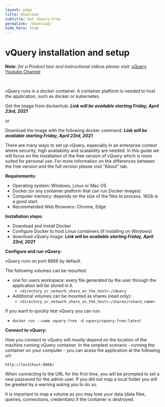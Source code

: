 ```yaml
---
layout: page
title: Download
subtitle: Get vQuery-Free
permalink: /download/
hide_hero: true
---
```


# vQuery installation and setup

**Note:** *for a Product tour and instructional videos please visit:* [vQuery Youtube Channel](https://www.youtube.com/channel/UCrLNHFgHfw3P0eqKlPLpTwQ)

<br>

vQuery runs in a docker container. A container platform is needed to host the application, such as docker or kubernetes.  

Get the image from dockerhub: ***Link will be available starting Friday, April 23rd, 2021***

or

Download the image with the following docker command: ***Link will be available starting Friday, April 23rd, 2021***

There are many ways to set up vQuery, especially in an enterprise context where security, high availability and scalability are needed. In this guide we will focus on the installation of the free version of vQuery which is more suited for personal use. For more information on the differences between the free version and the full version please visit "About" tab.

**Requirements:**

- Operating system: Windows, Linux or Mac OS
- Docker (or any container platform that can run Docker images)
- Computer memory: depends on the size of the files to process. 16Gb is a good start.
- Recommended Web Browsers: Chrome, Edge

**Installation steps:**

- Download and install Docker
- Configure Docker to host Linux containers (if installing on Windows)
- download vQuery image:   ***Link will be available starting Friday, April 23rd, 2021***

**Configure and run vQuery:**

vQuery runs on port 8866 by default.

The following volumes can be mounted:

- one for users workspace: every file generated by the user through the application will be stored in it.
  - ```<directory_or_network_share_on_the_host>:/vQuery```
- Additional volumes can be mounted as shares (read only):
  - ```<directory_or_network_share_on_the_host>:/shares/<share_name>```

If you want to quickly test vQuery you can run:

- ```docker run --name vquery-free -d vquery/vquery-free:latest```

**Connect to vQuery:**

How you connect to vQuery will mostly depend on the location of the machine running vQuery container. In the simplest scenario - running the container on your computer - you can acess the application at the following url:

```http://localhost:8866/```

When connecting to the URL for the first time, you will be prompted to set a new password for the admin user. If you did not map a local folder you will be greeted by a warning asking you to do so.

It is important to map a volume as you may lose your data (data files, queries, connections, credentials) if the container is destroyed.
